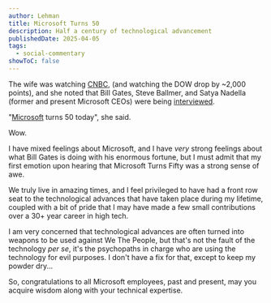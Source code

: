 ```yaml
---
author: Lehman
title: Microsoft Turns 50
description: Half a century of technological advancement
publishedDate: 2025-04-05
tags:
  - social-commentary
showToC: false
---
```


The wife was watching [CNBC](https://www.cnbc.com/video-ceo-interviews/), (and watching the DOW drop by ~2,000 points), and she noted that Bill Gates, Steve Ballmer, and Satya Nadella (former and present Microsoft CEOs)
were being [interviewed](https://www.cnbc.com/video-ceo-interviews/).

"[Microsoft](https://www.microsoft.com/en-us/) turns 50 today", she said.

Wow.

I have mixed feelings about Microsoft, and I have _very_ strong feelings about what Bill Gates is doing with his enormous fortune, but I must admit that my first emotion upon hearing that Microsoft Turns Fifty was a strong sense of awe.

We truly live in amazing times, and I feel privileged to have had a front row seat to the technological advances that have taken place during my lifetime, coupled with a bit of pride that I may have made a few small contributions over a 30+ year career in high tech.

I am very concerned that technological advances are often turned into weapons to be used against We The People, but that's not the fault of the technology _per se_, it's the psychopaths in charge who are using the technology for evil purposes. I don't have a fix for that, except to keep my powder dry...

So, congratulations to all Microsoft employees, past and present, may you acquire wisdom along with your technical expertise.
